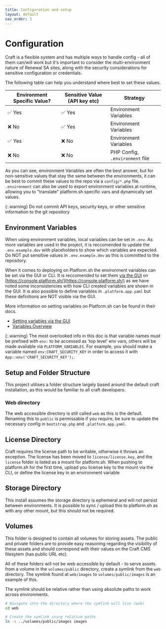 ```yaml
---
title: Configuration and setup
layout: default
nav_order: 3
---
```


# Configuration

Craft is a flexible system and has multiple ways to handle config - all of them can/will work but it's important to consider the multi-environment nature of Renewal SA sites, along with the security considerations for sensitive configuration or credentials.

The following table can help you understand where best to set these values.

| Environment Specific Value? | Sensitive Value (API key etc)  | Strategy  |
|--|--|--|
| ✅ Yes | ✅ Yes | Environment Variables |
| ❌ No | ✅ Yes  | Environment Variables |
| ✅ Yes | ❌ No | Environment Variables |
| ❌ No | ❌ No | PHP Config, `.environment` file |

As you can see, environment Variables are often the best answer, but for non-sensitive values that stay the same between the environments, it can be best to commit these values to the repo via a `config/*.php` file. `.environment` can also be used to export environment variables at runtime, allowing you to "translate" platform.sh specific vars and dynamically set values.

{:.warning}
Do not commit API keys, security keys, or other sensitive information to the git repository

## Environment Variables

When using environment variables, local variables can be set in `.env`. As more variables are used in the project, it is reccomended to update the `.env.example.dev` with placeholders to show which variables are expected. Do NOT put sensitive values in `.env.example.dev` as this is committed to the repository.

When it comes to deploying on Platform.sh the environment variables can be set via the GUI or CLI. It is reccomended to set them [via the GUI](https://docs.platform.sh/administration/web/configure-project.html#variables) on [https://console.platform.sh/](https://console.platform.sh/) as we have noted some inconsistencies with how CLI created variables are shown in the GUI. It is also possible to define variables in `.platform.app.yaml` but these definitions are NOT visible via the GUI.

More information on setting variables on Platform.sh can be found in their docs. 

- [Setting variables via the GUI](https://docs.platform.sh/administration/web/configure-project.html#variables)
- [Variables Overview](https://docs.platform.sh/development/variables.html)

{:.warning}
The most overlooked info in this doc is that variable names must be prefixed with `env:` to be accessed as 'top level' env vars, others will be made available via `PLATFORM_VARIABLES`. For example, you should make a variable named `env:CRAFT_SECURITY_KEY` in order to access it with `App::env('CRAFT_SECURITY_KEY');`.

## Setup and Folder Structure
This project utilises a folder structure largely based around the default craft installation, as this would be familiar to all craft developers.

### Web directory
The web accessible directory is still called `web` as this is the default. Renaming this to `public` is permissable if you require, be sure to update the necessary config in `bootstrap.php` and `.platform.app.yaml`.

## License Directory
Craft requires the license path to be writable, otherwise it throws an exception. The license has been moved to `license/license.key`, and the `license` folder is listed as a mount for platform.sh. When pushing to platform.sh for the first time, upload you license key to the mount via the CLI, or define the license key in an environment variable

## Storage Directory
This install assumes the storage directory is ephemeral and will not persist between environments. It is possible to sync / upload this to platform.sh as with any other mount, but this should not be required.

## Volumes
This folder is designed to contain all volumes for storing assets. The public and private folders are to provide easy reasoning regarding the visibility of these assets and should correspond with their values on the Craft CMS filesytem (has public URL etc).

All of these folders will not be web accessible by default - to serve assets from a volume in the `volumes/public` directory, create a symlink from the `web` directory. The symlink found at `web/images` to `volumes/public/images` is an example of this.

The symlink should be relative rather than using absolute paths to work across environments.
```bash
# Navigate into the directory where the symlink will live (web)
cd web

# Create the symlink using relative paths
ln -s ../volumes/public/images images 
```


